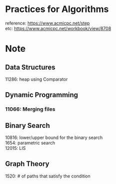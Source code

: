 # Practices for Algorithms
reference: https://www.acmicpc.net/step</br>
etc: https://www.acmicpc.net/workbook/view/8708

# Note
## Data Structures
11286: heap using Comparator</br>
## Dynamic Programming
### 11066: Merging files</br>
## Binary Search
10816: lower/upper bound for the binary search</br>
1654: parametric search</br>
12015: LIS</br>
## Graph Theory
1520: # of paths that satisfy the condition</br>
